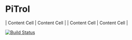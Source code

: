 # PiTrol

| Content Cell  | Content Cell  |
| Content Cell  | Content Cell  |

[![Build Status](https://travis-ci.org/AlKass/PiTrol.svg?branch=master)](https://travis-ci.org/AlKass/PiTrol)
